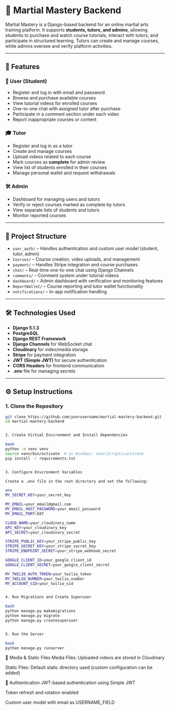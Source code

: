 # 🥋 Martial Mastery Backend

Martial Mastery is a Django-based backend for an online martial arts training platform. It supports **students, tutors, and admins**, allowing students to purchase and watch course tutorials, interact with tutors, and participate in structured learning. Tutors can create and manage courses, while admins oversee and verify platform activities.

---

## 🌟 Features

### 👤 User (Student)
- Register and log in with email and password
- Browse and purchase available courses
- View tutorial videos for enrolled courses
- One-to-one chat with assigned tutor after purchase
- Participate in a comment section under each video
- Report inappropriate courses or content

### 🎓 Tutor
- Register and log in as a tutor
- Create and manage courses
- Upload videos related to each course
- Mark courses as **complete** for admin review
- View list of students enrolled in their courses
- Manage personal wallet and request withdrawals

### 🛠️ Admin
- Dashboard for managing users and tutors
- Verify or reject courses marked as complete by tutors
- View separate lists of students and tutors
- Monitor reported courses

---

## 🧱 Project Structure

- `user_auth/` – Handles authentication and custom user model (student, tutor, admin)
- `Courses/` – Course creation, video uploads, and management
- `payment/` – Handles Stripe integration and course purchases
- `chat/` – Real-time one-to-one chat using Django Channels
- `comments/` – Comment system under tutorial videos
- `dashboard/` – Admin dashboard with verification and monitoring features
- `ReportWallet/` – Course reporting and tutor wallet functionality
- `notifications/` – In-app notification handling

---

## 🛠️ Technologies Used

- **Django 5.1.3**
- **PostgreSQL**
- **Django REST Framework**
- **Django Channels** for WebSocket chat
- **Cloudinary** for video/media storage
- **Stripe** for payment integration
- **JWT (Simple JWT)** for secure authentication
- **CORS Headers** for frontend communication
- **.env** file for managing secrets

---

## ⚙️ Setup Instructions

### 1. Clone the Repository


```bash
git clone https://github.com/yourusername/martial-mastery-backend.git
cd martial-mastery-backend


2. Create Virtual Environment and Install Dependencies

bash
python -m venv venv
source venv/bin/activate  # on Windows: venv\Scripts\activate
pip install -r requirements.txt


3. Configure Environment Variables

Create a .env file in the root directory and set the following:

env
MY_SECRET_KEY=your_secret_key

MY_EMAIL=your_email@gmail.com
MY_EMAIL_HOST_PASSWORD=your_email_password
MY_EMAIL_PORT=587

CLOUD_NAME=your_cloudinary_name
API_KEY=your_cloudinary_key
API_SECRET=your_cloudinary_secret

STRIPE_PUBLIC_KEY=your_stripe_public_key
STRIPE_SECRET_KEY=your_stripe_secret_key
STRIPE_ENDPOINT_SECRET=your_stripe_webhook_secret

GOOGLE_CLIENT_ID=your_google_client_id
GOOGLE_CLIENT_SECRET=your_google_client_secret

MY_TWILIO_AUTH_TOKEN=your_twilio_token
MY_TWILIO_NUMBER=your_twilio_number
MY_ACCOUNT_SID=your_twilio_sid


4. Run Migrations and Create Superuser

bash
python manage.py makemigrations
python manage.py migrate
python manage.py createsuperuser


5. Run the Server

bash
python manage.py runserver

```


📁 Media & Static Files
Media Files: Uploaded videos are stored in Cloudinary

Static Files: Default static directory used (custom configuration can be added)

🔐 Authentication
JWT-based authentication using Simple JWT

Token refresh and rotation enabled

Custom user model with email as USERNAME_FIELD